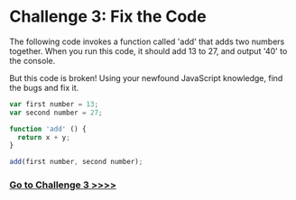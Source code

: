 # Challenge 3: Fix the Code

The following code invokes a function called 'add' that adds two numbers together. When you run this code, it should add 13 to 27, and output '40' to the console.

But this code is broken! Using your newfound JavaScript knowledge, find the bugs and fix it.

```js
var first number = 13;
var second number = 27;

function 'add' () {
  return x + y;
}

add(first number, second number);
```

### [Go to Challenge 3 >>>>](https://github.com/node-girls/beginners-javascript/blob/master/challenge03.md)
